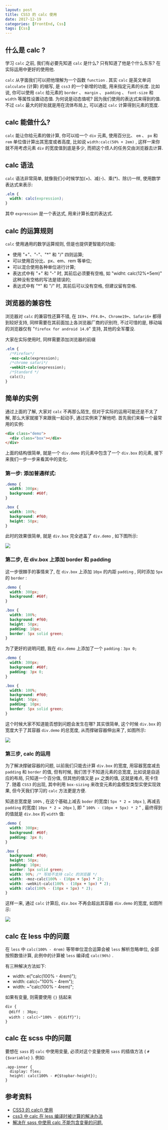 ```yaml
---
layout: post
title: CSS3 的 calc 使用
date: 2017-12-19
categories: [FrontEnd, Css]
tags: [Css]
---
```


## 什么是 calc ?

学习 `calc` 之前, 我们有必要先知道 `calc` 是什么? 只有知道了他是个什么东东? 在实际运用中更好的使用他.

`calc` 从字面我们可以把他理解为一个函数 `function` . 其实 `calc` 是英文单词 `calculate` (计算) 的缩写, 是 `css3` 的一个新增的功能, 用来指定元素的长度. 比如说, 你可以使用 `calc` 给元素的 `border` 、 `margin` 、 `padding` 、 `font-size` 和 `width` 等属性设置动态值. 为何说是动态值呢? 因为我们使用的表达式来得到的值. 不过 `calc` 最大的好处就是用在流体布局上, 可以通过 `calc` 计算得到元素的宽度.

## calc 能做什么?

`calc` 能让你给元素的做计算, 你可以给一个 `div` 元素, 使用百分比、 `em` 、 `px` 和 `rem` 单位值计算出其宽度或者高度, 比如说 `width:calc(50% + 2em)` , 这样一来你就不用考虑元素 `div` 的宽度值到底是多少, 而把这个烦人的任务交由浏览器去计算.

## calc 语法

`calc` 语法非常简单, 就像我们小时候学加(+)、减(-)、乘(\*)、除(/)一样, 使用数学表达式来表示:

``` css
.elm {
  width: calc(expression);
}
```

其中 `expression` 是一个表达式, 用来计算长度的表达式.

## calc 的运算规则

`calc` 使用通用的数学运算规则, 但是也提供更智能的功能:

- 使用 "+"、"-"、"\*" 和 "/" 四则运算;
- 可以使用百分比、px、em、rem 等单位;
- 可以混合使用各种单位进行计算;
- 表达式中有 "+" 和 "-" 时, 其前后必须要有空格, 如 "widht: calc(12%+5em)" 这种没有空格的写法是错误的;
- 表达式中有 "\*" 和 "/" 时, 其前后可以没有空格, 但建议留有空格.

## 浏览器的兼容性

浏览器对 `calc` 的兼容性还算不错, 在 `IE9+`、`FF4.0+`、`Chrome19+`、`Safari6+` 都得到较好支持, 同样需要在其前面加上各浏览器厂商的识别符, 不过可惜的是, 移动端的浏览器仅有 "`firefox for android 14.0`" 支持, 其他的全军覆没.

大家在实际使用时, 同样需要添加浏览器的前缀

``` css
.elm {
  /*Firefox*/
  -moz-calc(expression);
  /*chrome safari*/
  -webkit-calc(expression);
  /*Standard */
  calc();
}
```

## 简单的实例

通过上面的了解, 大家对 `calc` 不再那么陌生, 但对于实际的运用可能还是不太了解, 那么大家就接下来跟我一起动手, 通过实例来了解他吧. 首先我们来看一个最常用的实例:

``` html
<div class="demo">
  <div class="box"></div>
</div>
```

上面的结构很简单, 就是一个 `div.demo` 的元素中包含了一个 `div.box` 的元素, 接下来我们一步一步来看其中的变化.

### 第一步: 添加普通样式:

``` css
.demo {
  width: 300px;
  background: #60f;
}

.box {
  width: 100%;
  background: #f60;
  height: 50px;
}
```

此时的效果很简单, 就是 `div.box` 完全遮盖了 `div.demo` , 如下图所示:

![](/img/css/006.jpg)

### 第二步, 在 div.box 上添加 border 和 padding

这一步很棘手的事情来了, 在 `div.box` 上添加 `10px` 的内距 `padding` , 同时添加 `5px` 的 `border` :

``` css
.demo {
  width: 300px;
  background: #60f;
}

.box {
  width: 100%;
  background: #f60;
  height: 50px;
  padding: 10px;
  border: 5px solid green;
}
```

为了更好的说明问题, 我在 `div.demo` 上添加了一个 `padding：3px 0;`

``` css
.demo {
  width: 300px;
  background: #60f;
  padding: 3px 0;
}

.box {
  width: 100%;
  background: #f60;
  height: 50px;
  padding: 10px;
  border: 5px solid green;
}
```

这个时候大家不知道能否想到问题会发生在哪? 其实很简单, 这个时候 `div.box` 的宽度大于了其容器 `div.demo` 的总宽度, 从而撑破容器伸出来了, 如图所示:

![](/img/css/007.jpg)

### 第三步, calc 的运用

为了解决撑破容器的问题, 以前我们只能去计算 `div.box` 的宽度, 用容器宽度减去 `padding` 和 `border` 的值, 但有时候, 我们苦于不知道元素的总宽度, 比如说是自适应的布局, 只知道一个百分值, 但其他的值又是 `px` 之类的值, 这就是难点, 死卡住了. 随着 `CSS3` 的出现, 其中利用 `box-sizing` 来改变元素的盒模型类型实使实现效果, 但今天我们学习的 `calc` 方法更是方便.

知道总宽度是 `100%` , 在这个基础上减去 `boder` 的宽度( `5px * 2 = 10px` ), 再减去 `padding` 的宽度( `10px * 2 = 20px` ), 即 " `100% - (10px + 5px) * 2` " , 最终得到的值就是 `div.box` 的 `width` 值:

``` css
.demo {
  width: 300px;
  background: #60f;
  padding: 3px 0;
}

.box {
  background: #f60;
  height: 50px;
  padding: 10px;
  border: 5px solid green;
  width: 90%; /* 写给不支持 calc 的浏览器 */
  width: -moz-calc(100% - (10px + 5px) * 2);
  width: -webkit-calc(100% - (10px + 5px) * 2);
  width: calc(100% - (10px + 5px) * 2);
}
```

这样一来, 通过 `calc` 计算后, `div.box` 不再会超出其容器 `div.demo` 的宽度, 如图所示:

![](/img/css/008.jpg)

## calc 在 less 中的问题

在 `less` 中 `calc(100% - 4rem)` 等带单位混合运算会被 `less` 解析忽略单位, 全部按照数值计算, 此例中的计算被 `less` 编译成 `calc(96%)` .

有三种解决方法如下:

- width: e("calc(100% - 4rem)");
- width: calc(~"100% - 4rem");
- width: ~"calc(100% - 4rem)";

如果有变量, 则需要使用 `{}` 括起来

```Less
div {
　@diff : 30px;
　width : calc(~"100% - @{diff}");
}
```

## calc 在 scss 中的问题

要想在 `sass` 的 `calc` 中使用变量, 必须对这个变量使用 `sass` 的插值方法 ( `#{$variable}` ).
例如:

```Less
.app-inner {
  display: flex;
  height: calc(100% - #{$topbar-height});
}
```

## 参考资料

- [CSS3 的 calc() 使用](https://www.w3cplus.com/css3/how-to-use-css3-calc-function.html)
- [css3 中 calc 在 less 编译时被计算的解决办法](https://blog.csdn.net/playboyanta123/article/details/50408335)
- [解决在 sass 中使用 calc 不能包含变量的问题.](https://www.cnblogs.com/zhiyingzhou/p/7669132.html)

